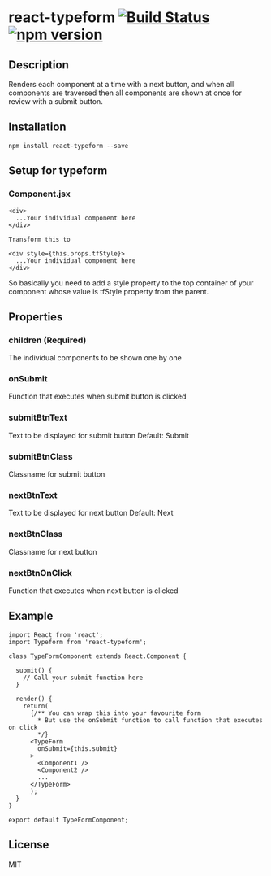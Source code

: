 # react-typeform  [![Build Status](https://travis-ci.org/mohithg/react-infinite-scroll-meteor.svg?branch=master)](https://travis-ci.org/mohithg/react-infinite-scroll-meteor) [![npm version](https://badge.fury.io/js/react-infinite-scroll-meteor.svg)](https://badge.fury.io/js/react-infinite-scroll-meteor)

## Description
Renders each component at a time with a next button, and when all components are traversed then all components are shown at once for review with a submit button.

## Installation
```
npm install react-typeform --save
```

## Setup for typeform

### Component.jsx
```
<div>
  ...Your individual component here
</div>
```

```
Transform this to
```

```
<div style={this.props.tfStyle}>
  ...Your individual component here
</div>
```

So basically you need to add a style property to the top container of your component whose value is tfStyle property from the parent.


## Properties

### children (Required)
The individual components to be shown one by one

### onSubmit
Function that executes when submit button is clicked

### submitBtnText
Text to be displayed for submit button
Default: Submit

### submitBtnClass
Classname for submit button

### nextBtnText
Text to be displayed for next button
Default: Next

### nextBtnClass
Classname for next button

### nextBtnOnClick
Function that executes when next button is clicked



## Example

```
import React from 'react';
import Typeform from 'react-typeform';

class TypeFormComponent extends React.Component {

  submit() {
    // Call your submit function here
  }

  render() {
    return(
      {/** You can wrap this into your favourite form
        * But use the onSubmit function to call function that executes on click
        */}
      <TypeForm
        onSubmit={this.submit}
      >
        <Component1 />
        <Component2 />
        ...
      </TypeForm>
      );
  }
}

export default TypeFormComponent;

```

## License
MIT
